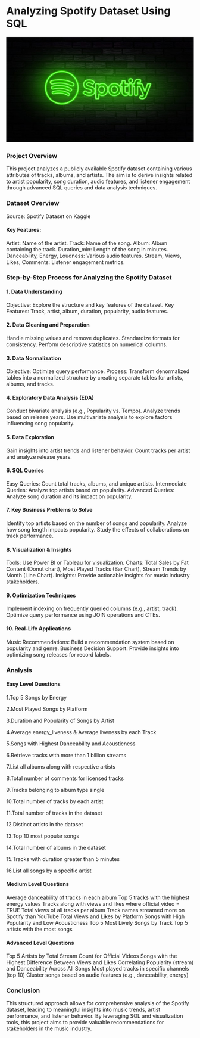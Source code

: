 
# Analyzing Spotify Dataset Using SQL
![logo](https://github.com/Mgit125/Spotify-SQL-Prject/blob/main/Picture1.jpg)

### Project Overview
This project analyzes a publicly available Spotify dataset containing various attributes of tracks, albums, and artists. The aim is to derive insights related to artist popularity, song duration, audio features, and listener engagement through advanced SQL queries and data analysis techniques.

### Dataset Overview
Source: Spotify Dataset on Kaggle

#### Key Features:
Artist: Name of the artist.
Track: Name of the song.
Album: Album containing the track.
Duration_min: Length of the song in minutes.
Danceability, Energy, Loudness: Various audio features.
Stream, Views, Likes, Comments: Listener engagement metrics.

### Step-by-Step Process for Analyzing the Spotify Dataset
#### 1. Data Understanding
Objective: Explore the structure and key features of the dataset.
Key Features: Track, artist, album, duration, popularity, audio features.
#### 2. Data Cleaning and Preparation
Handle missing values and remove duplicates.
Standardize formats for consistency.
Perform descriptive statistics on numerical columns.
#### 3. Data Normalization
Objective: Optimize query performance.
Process: Transform denormalized tables into a normalized structure by creating separate tables for artists, albums, and tracks.
#### 4. Exploratory Data Analysis (EDA)
Conduct bivariate analysis (e.g., Popularity vs. Tempo).
Analyze trends based on release years.
Use multivariate analysis to explore factors influencing song popularity.
#### 5. Data Exploration
Gain insights into artist trends and listener behavior.
Count tracks per artist and analyze release years.
#### 6. SQL Queries
Easy Queries: Count total tracks, albums, and unique artists.
Intermediate Queries: Analyze top artists based on popularity.
Advanced Queries: Analyze song duration and its impact on popularity.
#### 7. Key Business Problems to Solve
Identify top artists based on the number of songs and popularity.
Analyze how song length impacts popularity.
Study the effects of collaborations on track performance.
#### 8. Visualization & Insights
Tools: Use Power BI or Tableau for visualization.
Charts: Total Sales by Fat Content (Donut chart), Most Played Tracks (Bar Chart), Stream Trends by Month (Line Chart).
Insights: Provide actionable insights for music industry stakeholders.
#### 9. Optimization Techniques
Implement indexing on frequently queried columns (e.g., artist, track).
Optimize query performance using JOIN operations and CTEs.
#### 10. Real-Life Applications
Music Recommendations: Build a recommendation system based on popularity and genre.
Business Decision Support: Provide insights into optimizing song releases for record labels.

### Analysis

#### Easy Level Questions
1.Top 5 Songs by Energy

2.Most Played Songs by Platform

3.Duration and Popularity of Songs by Artist

4.Average energy_liveness & Average liveness by each Track

5.Songs with Highest Danceability and Acousticness

6.Retrieve tracks with more than 1 billion streams

7.List all albums along with respective artists

8.Total number of comments for licensed tracks

9.Tracks belonging to album type single

10.Total number of tracks by each artist

11.Total number of tracks in the dataset

12.Distinct artists in the dataset

13.Top 10 most popular songs

14.Total number of albums in the dataset

15.Tracks with duration greater than 5 minutes

16.List all songs by a specific artist
#### Medium Level Questions
Average danceability of tracks in each album
Top 5 tracks with the highest energy values
Tracks along with views and likes where official_video = TRUE
Total views of all tracks per album
Track names streamed more on Spotify than YouTube
Total Views and Likes by Platform
Songs with High Popularity and Low Acousticness
Top 5 Most Lively Songs by Track
Top 5 artists with the most songs
#### Advanced Level Questions
Top 5 Artists by Total Stream Count for Official Videos
Songs with the Highest Difference Between Views and Likes
Correlating Popularity (stream) and Danceability Across All Songs
Most played tracks in specific channels (top 10)
Cluster songs based on audio features (e.g., danceability, energy)

### Conclusion
This structured approach allows for comprehensive analysis of the Spotify dataset, leading to meaningful insights into music trends, artist performance, and listener behavior. By leveraging SQL and visualization tools, this project aims to provide valuable recommendations for stakeholders in the music industry.
